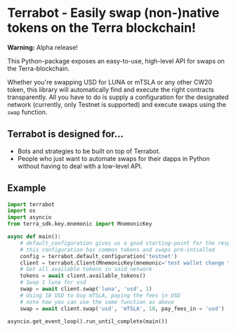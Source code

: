 # Terrabot - Easily swap (non-)native tokens on the Terra blockchain!

**Warning:** Alpha release!

This Python-package exposes an easy-to-use, high-level API for swaps on the Terra-blockchain.

Whether you're swapping USD for LUNA or mTSLA or any other CW20 token, this library will automatically find and execute the right contracts transparently. All you have to do is supply a configuration for the designated network (currently, only Testnet is supported) and execute swaps using the `swap` function.

## Terrabot is designed for...

- Bots and strategies to be built on top of Terrabot.
- People who just want to automate swaps for their dapps in Python without having to deal with a low-level API. 

## Example

```py
import terrabot
import os
import asyncio
from terra_sdk.key.mnemonic import MnemonicKey

async def main():
    # default_configuration gives us a good starting-point for the respective network
    # this configuration has common tokens and swaps pre-intsalled
    config = terrabot.default_configuration('testnet')
    client = terrabot.Client(MnemonicKey(mnemonic='test wallet change the seed'), config)
    # Get all available tokens in said network
    tokens = await client.available_tokens()
    # Swap 1 luna for usd
    swap = await client.swap('luna', 'usd', 1)
    # Using 10 USD to buy mTSLA, paying the fees in USD
    # note how you can use the same function as above
    swap = await client.swap('usd', 'mTSLA', 10, pay_fees_in = 'usd')

asyncio.get_event_loop().run_until_complete(main())
```